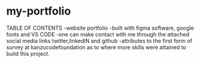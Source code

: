 # my-portfolio
TABLE OF CONTENTS
-website portfolio
-built with figma software, google fonts and VS CODE
-one can make contact with me through the attached social media links twitter,linkedIN and github
-attributes to the first form of survey at kanzucodefoundation as to where more skills were attained to build this project.
